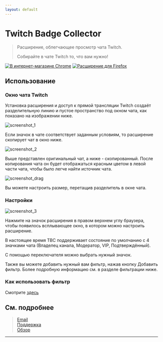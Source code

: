 ```yaml
---
layout: default
---
```


# Twitch Badge Collector

> Расширение, облегчающее просмотр чата Twitch.
> 
> Собирайте в чате Twitch то, что вам нужно!

[![В интернет-магазине Chrome](https://storage.googleapis.com/web-dev-uploads/image/WlD8wC6g8khYWPJUsQceQkhXSlv1/UV4C4ybeBTsZt43U4xis.png)](https://chrome.google.com/webstore/detail/twitch-badge-collector/gnkpenemgdhdckabddlbcjlhplmhlhoj)
[![Расширение для Firefox](https://ffp4g1ylyit3jdyti1hqcvtb-wpengine.netdna-ssl.com/addons/files/2015/11/get-the-addon.png)](https://addons.mozilla.org/ru/firefox/addon/twitch-badge-collector/)

## **Использование**

### Окно чата Twitch
Установка расширения и доступ к прямой трансляции Twitch создаёт разделительную линию и пустое пространство под окном чата, как показано на изображении ниже.

![screenshot_1](../../../screenshot/en/chat_room_example.png)

Если значок в чате соответствует заданным условиям, то расширение скопирует чат в окно ниже.

![screenshot_2](../../../screenshot/en/chat_room_example_2.png)

Выше представлен оригинальный чат, а ниже - скопированный.
После копирования чата он будет отображаться красным цветом в левой части чата, чтобы было легче найти источник чата.

![screenshot_drag](../../../screenshot/en/drag.webp)

Вы можете настроить размер, перетащив разделитель в окне чата.

### Настройки
![screenshot_3](../../../screenshot/en/popup.png)

Нажмите на значок расширения в правом верхнем углу браузера, чтобы появилось всплывающее окно, в котором можно настроить расширение.<br>

В настоящее время TBC поддерживает состояние по умолчанию с 4 значками чата (Владелец канала, Модератор, VIP, Подтверждённый).

С помощью переключателя можно выбрать нужный значок.

Также вы можете добавить нужный вам фильтр, нажав кнопку Добавить фильтр.
Более подробную информацию см. в разделе фильтрации ниже.

### Как использовать фильтр
Смотрите [здесь](https://tbc.bluewarn.dev/filter/ru/filter_manual.html)


## **См. подробнее**

> [Email](emailto:n5lp97@gmail.com)<br>
> [Поддержка](https://chrome.google.com/webstore/detail/twitch-badge-collector/gnkpenemgdhdckabddlbcjlhplmhlhoj/support)<br>
> [Обзор](https://chrome.google.com/webstore/detail/twitch-badge-collector/gnkpenemgdhdckabddlbcjlhplmhlhoj/reviews)

***